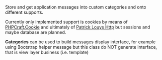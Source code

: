Store and get application messages into custom categories and onto different supports.

Currently only implemented support is cookies by means of [PHPCraft.Cookie](https://github.com/vukbgit/PHPCraft.Cookie) and ultimately of [Patrick Louys Http](https://github.com/PatrickLouys/http) but sessions and maybe database are planned.

__Categories__ can be used to build messages display interface, for example using Bootstrap helper message but this class do NOT generate interface, that is view layer business (i.e. template)

